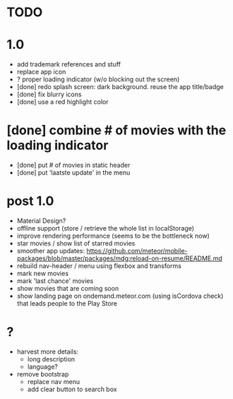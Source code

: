 TODO
====

# 1.0

  * add trademark references and stuff
  * replace app icon 
  * ? proper loading indicator (w/o blocking out the screen)
  * [done] redo splash screen: dark background. reuse the app title/badge
  * [done] fix blurry icons
  * [done] use a red highlight color
  # [done] combine # of movies with the loading indicator
  * [done] put # of movies in static header 
  * [done] put 'laatste update' in the menu

# post 1.0
  * Material Design?
  * offline support (store / retrieve the whole list in localStorage)
  * improve rendering performance (seems to be the bottleneck now)
  * star movies / show list of starred movies
  * smoother app updates: https://github.com/meteor/mobile-packages/blob/master/packages/mdg:reload-on-resume/README.md
  * rebuild nav-header / menu using flexbox and transforms
  * mark new movies
  * mark 'last chance' movies 
  * show movies that are coming soon
  * show landing page on ondemand.meteor.com (using isCordova check) that leads people to the Play Store

# ?

* harvest more details:
  * long description
  * language?
* remove bootstrap
  * replace nav menu
  * add clear button to search box
